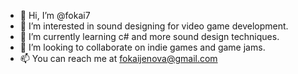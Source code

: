 - 👋 Hi, I’m @fokai7
- 👀 I’m interested in sound designing for video game development.
- 🌱 I’m currently learning c# and more sound design techniques.
- 💞️ I’m looking to collaborate on indie games and game jams.
- 📫 You can reach me at fokaijenova@gmail.com

<!---
fokai7/fokai7 is a ✨ special ✨ repository because its `README.md` (this file) appears on your GitHub profile.
You can click the Preview link to take a look at your changes.
--->
